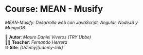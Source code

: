 # Course: MEAN - Musify
*MEAN-Musify: Desarrollo web con JavaScript, Angular, NodeJS y MongoDB*  

👤 **Autor**: *Mauro Daniel Viveros (TRY Ubbe)*  
👨‍🏫 **Teacher**: *Fernando Herrera*  
🌐 **Site**: *[Udemy][udemy-link]*  